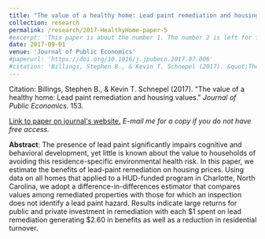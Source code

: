 ```yaml
---
title: "The value of a healthy home: Lead paint remediation and housing values"
collection: research
permalink: /research/2017-HealthyHome-paper-5
#excerpt: 'This paper is about the number 1. The number 2 is left for future work.'
date: 2017-09-01
venue: 'Journal of Public Economics'
#paperurl: 'https://doi.org/10.1016/j.jpubeco.2017.07.006'
#citation: 'Billings, Stephen B., & Kevin T. Schnepel (2017). &quot;The value of a healthy home: Lead paint remediation and housing values.&quot; <i>Journal of Public Economics</i>. 153.'
---
```


Citation: Billings, Stephen B., & Kevin T. Schnepel (2017). &quot;The value of a healthy home: Lead paint remediation and housing values.&quot; <i>Journal of Public Economics</i>. 153.

[Link to paper on journal's website.](https://doi.org/10.1016/j.jpubeco.2017.07.006) *E-mail me for a copy if you do not have free access.*

**Abstract**: The presence of lead paint significantly impairs cognitive and behavioral development, yet little is known about the value to households of avoiding this residence-specific environmental health risk. In this paper, we estimate the benefits of lead-paint remediation on housing prices. Using data on all homes that applied to a HUD-funded program in Charlotte, North Carolina, we adopt a difference-in-differences estimator that compares values among remediated properties with those for which an inspection does not identify a lead paint hazard. Results indicate large returns for public and private investment in remediation with each $1 spent on lead remediation generating $2.60 in benefits as well as a reduction in residential turnover.
